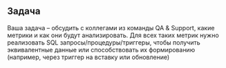 ## Задача


Ваша задача – обсудить с коллегами из команды QA & Support, какие метрики и как они будут анализировать. 
Для всех таких метрик нужно реализовать SQL запросы/процедуры/триггеры, чтобы получить эквивалентные данные или способствовать их формированию (например, через триггер на вставку или обновление) 
